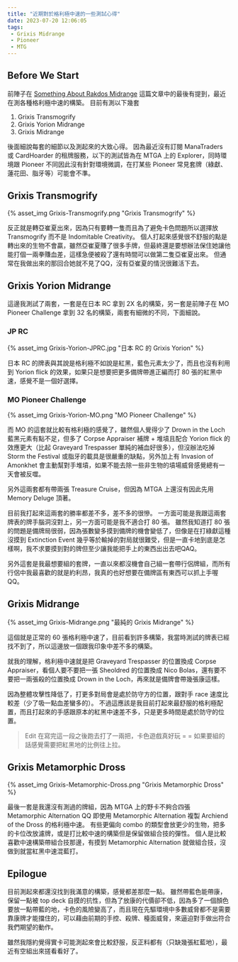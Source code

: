 ```yaml
---
title: "近期對於格利極中速的一些測試心得"
date: 2023-07-20 12:06:05
tags:
 - Grixis Midrange
 - Pioneer
 - MTG
---
```


## Before We Start

前陣子在 [Something About Rakdos Midrange](https://miohitokiri5474.github.io/game/Rakdos-Midrange/) 這篇文章中的最後有提到，最近在測各種格利極中速的構築。
目前有測以下幾套
1. Grixis Transmogrify
3. Grixis Yorion Midrange
4. Grixis Midrange

後面細說每套的細節以及測起來的大致心得。
因為最近沒有訂閱 ManaTraders 或 CardHoarder 的租牌服務，以下的測試皆為在 MTGA 上的 Explorer，同時環境跟 Pioneer 不同因此沒有針對環境微調，在打某些 Pioneer 常見套牌（綠獻、蓮花田、脂牙等）可能會不準。

<!--more-->

## Grixis Transmogrify

{% asset_img Grixis-Transmogrify.png "Grixis Transmogrify" %}

反正就是轉亞崔夏出來，因為只有要轉一隻而且為了避免卡色問題所以選擇放 Transmogrify 而不是 Indomitable Creativity。
個人打起來感覺很不舒服的點是轉出來的生物不會贏，雖然亞崔夏賺了很多手牌，但最終還是要想辦法保住她讓他能打個一兩拳賺血差，這樣急便被殺了還有時間可以做第二隻亞崔夏出來。
但通常在我做出來的那回合她就不見了QQ，沒有亞崔夏的情況很難活下去。


## Grixis Yorion Midrange

這邊我測試了兩套，一套是在日本 RC 拿到 2X 名的構築，另一套是前陣子在 MO Pioneer Challenge 拿到 32 名的構築，兩套有細微的不同，下面細說。

### JP RC

{% asset_img Grixis-Yorion-JPRC.jpg "日本 RC 的 Grixis Yorion" %}

日本 RC 的牌表與其說是格利極不如說是紅黑，藍色元素太少了，而且也沒有利用到 Yorion flick 的效果，如果只是想要把更多備牌帶進正編而打 80 張的紅黑中速，感覺不是一個好選擇。

### MO Pioneer Challenge

{% asset_img Grixis-Yorion-MO.png "MO Pioneer Challenge" %}

而 MO 的這套就比較有格利極的感覺了，雖然個人覺得少了 Drown in the Loch 藍黑元素有點不足，但多了 Corpse Appraiser 補牌 + 堆墳且配合 Yorion flick 的效應更大（比起 Graveyard Trespasser 單純的補血好很多），但沒辦法吃掉 Storm the Festival 或脂牙的載具是很嚴重的缺點，另外加上有 Invasion of Amonkhet 會主動幫對手堆墳，如果不能去除一些非生物的墳場威脅感覺總有一天會被反噬。

另外這兩套都有帶兩張 Treasure Cruise，但因為 MTGA 上還沒有因此先用 Memory Deluge 頂著。

目前我打起來這兩套的勝率都差不多，差不多的很慘。
一方面可能是我跟這兩套牌表的牌手腦洞沒對上，另一方面可能是我不適合打 80 張。
雖然我知道打 80 張的問題是備牌局很弱，因為張數變多摸到備牌的機會變低了，但像是在打綠獻這種沒摸到 Extinction Event 幾乎等於輸掉的對局就很難受，但是一直卡地到底是怎樣啊，我不求要摸到對的牌但至少讓我能把手上的東西出出去吧QAQ。

另外這套是我最想要組的套牌，一直以來都沒機會自己組一套帶行侶牌組，而所有行侶中我最喜歡的就是約利昂，我真的也好想要在備牌區有東西可以抓上手喔QQ。

## Grixis Midrange

{% asset_img Grixis-Midrange.png "最純的 Grixis Midrange" %}

這個就是正常的 60 張格利極中速了，目前看到許多構築，我當時測試的牌表已經找不到了，所以這邊放一個跟我印象中差不多的構築。

就我的理解，格利極中速就是把 Graveyard Trespasser 的位置換成 Corpse Appraiser，看個人要不要把一張 Sheoldred 的位置換成 Nico Bolas，還有要不要把一兩張殺的位置換成 Drown in the Loch，再來就是備牌會帶幾張康這樣。

因為整體攻擊性降低了，打更多對局會是處於防守方的位置，跟對手 race 速度比較差（少了吸一點血差蠻多的）。
不過這應該是我目前打起來最舒服的格利極配置，而且打起來的手感跟原本的紅黑中速差不多，只是更多時間是處於防守的位置。

> Edit
> 在寫完這一段之後跑去打了一兩把，卡色遊戲真好玩 = =
> 如果要組的話感覺需要把紅黑地的比例往上拉。


## Grixis Metamorphic Dross

{% asset_img Grixis-Metamorphic-Dross.png "Grixis Metamorphic Dross" %}

最後一套是我還沒有測過的牌組，因為 MTGA 上的野卡不夠合四張 Metamorphic Alternation QQ
即使用 Metamorphic Alternation 複製 Archiend of the Dross 的格利極中速。
有些更偏向 combo 的類型會放更少的生物，把多的卡位改放濾牌，或是打比較中速的構築但是保留做組合技的彈性。
個人是比較喜歡中速構築帶組合技那邊，有摸到 Metamorphic Alternation 就做組合技，沒做到就當紅黑中速混藍打。

## Epilogue

目前測起來都還沒找到我滿意的構築，感覺都差那麼一點。
雖然帶藍色能帶康，保留一點被 top deck 自摸的抗性，但為了放康的代價卻不低，因為多了一個顏色要放一點帶藍的地，卡色的風險變高了，而且現在先驅環境中多數威脅都不是需要靠康牌才能擋住的，可以藉由前期的手控、殺牌、檯面威脅，來逼迫對手做出符合我們期望的動作。

雖然我隱約覺得實卡可能測起來會比較舒服，反正料都有（只缺幾張紅藍地），最近有空組出來搓看看好了。
